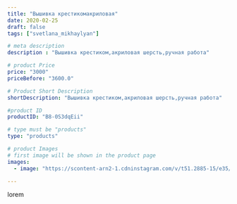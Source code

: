 ```yaml
---
title: "Вышивка крестикомакриловая"
date: 2020-02-25
draft: false
tags: ["svetlana_mikhaylyan"]

# meta description
description : "Вышивка крестиком,акриловая шерсть,ручная работа"

# product Price
price: "3000"
priceBefore: "3600.0"

# Product Short Description
shortDescription: "Вышивка крестиком,акриловая шерсть,ручная работа"

#product ID
productID: "B8-0S3dqEii"

# type must be "products"
type: "products"

# product Images
# first image will be shown in the product page
images:
  - image: "https://scontent-arn2-1.cdninstagram.com/v/t51.2885-15/e35/84245748_2240349806269202_9009516292683316985_n.jpg?se=7&tp=1&_nc_ht=scontent-arn2-1.cdninstagram.com&_nc_cat=102&_nc_ohc=xcRfBPkzw30AX8vHRRI&oh=b9d773ce5c72fb638aa70d4dc9ba53df&oe=60752917&ig_cache_key=MjI1MTQ2Njg1ODY1NDM1MzU3MA%3D%3D.2"

---
```

lorem

